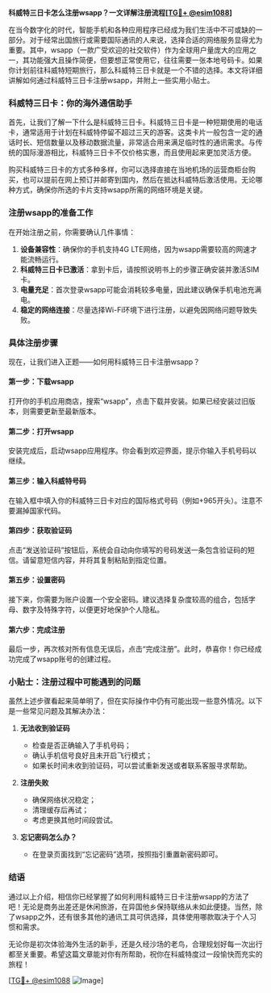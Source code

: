 **科威特三日卡怎么注册wsapp？一文详解注册流程[[TG💪+ @esim1088](https://t.me/s/esim1088)]**

在当今数字化的时代，智能手机和各种应用程序已经成为我们生活中不可或缺的一部分。对于经常出国旅行或需要国际通讯的人来说，选择合适的网络服务显得尤为重要。其中，wsapp（一款广受欢迎的社交软件）作为全球用户量庞大的应用之一，其功能强大且操作简便，但要想正常使用它，往往需要一张本地号码卡。如果你计划前往科威特短期旅行，那么科威特三日卡就是一个不错的选择。本文将详细讲解如何通过科威特三日卡注册wsapp，并附上一些实用小贴士。

### 科威特三日卡：你的海外通信助手

首先，让我们了解一下什么是科威特三日卡。科威特三日卡是一种短期使用的电话卡，通常适用于计划在科威特停留不超过三天的游客。这类卡片一般包含一定的通话时长、短信数量以及移动数据流量，非常适合用来满足临时性的通讯需求。与传统的国际漫游相比，科威特三日卡不仅价格实惠，而且使用起来更加灵活方便。

购买科威特三日卡的方式多种多样，你可以选择直接在当地机场的运营商柜台购买，也可以提前在网上预订并邮寄到国内，然后在抵达科威特后激活使用。无论哪种方式，确保你所选的卡片支持wsapp所需的网络环境是关键。

### 注册wsapp的准备工作

在开始注册之前，你需要确认几件事情：

1. **设备兼容性**：确保你的手机支持4G LTE网络，因为wsapp需要较高的网速才能流畅运行。
2. **科威特三日卡已激活**：拿到卡后，请按照说明书上的步骤正确安装并激活SIM卡。
3. **电量充足**：首次登录wsapp可能会消耗较多电量，因此建议确保手机电池充满电。
4. **稳定的网络连接**：尽量选择Wi-Fi环境下进行注册，以避免因网络问题导致失败。

### 具体注册步骤

现在，让我们进入正题——如何用科威特三日卡注册wsapp？

#### 第一步：下载wsapp
打开你的手机应用商店，搜索“wsapp”，点击下载并安装。如果已经安装过旧版本，则需要更新至最新版本。

#### 第二步：打开wsapp
安装完成后，启动wsapp应用程序。你会看到欢迎界面，提示你输入手机号码以继续。

#### 第三步：输入科威特号码
在输入框中填入你的科威特三日卡对应的国际格式号码（例如+965开头）。注意不要漏掉国家代码。

#### 第四步：获取验证码
点击“发送验证码”按钮后，系统会自动向你填写的号码发送一条包含验证码的短信。请留意短信内容，并将其复制粘贴到指定位置。

#### 第五步：设置密码
接下来，你需要为账户设置一个安全密码。建议选择复杂度较高的组合，包括字母、数字及特殊字符，以便更好地保护个人隐私。

#### 第六步：完成注册
最后一步，再次核对所有信息无误后，点击“完成注册”。此时，恭喜你！你已经成功完成了wsapp账号的创建过程。

### 小贴士：注册过程中可能遇到的问题

虽然上述步骤看起来简单明了，但在实际操作中仍有可能出现一些意外情况。以下是一些常见问题及其解决办法：

1. **无法收到验证码**
   - 检查是否正确输入了手机号码；
   - 确认手机信号良好且未开启飞行模式；
   - 如果长时间未收到验证码，可以尝试重新发送或者联系客服寻求帮助。

2. **注册失败**
   - 确保网络状况稳定；
   - 清理缓存后再试；
   - 考虑更换其他时间段尝试。

3. **忘记密码怎么办？**
   - 在登录页面找到“忘记密码”选项，按照指引重置新密码即可。

### 结语

通过以上介绍，相信你已经掌握了如何利用科威特三日卡注册wsapp的方法了吧！无论是商务出差还是休闲旅游，在异国他乡保持联络从未如此便捷。当然，除了wsapp之外，还有很多其他的通讯工具可供选择，具体使用哪款取决于个人习惯和需求。

无论你是初次体验海外生活的新手，还是久经沙场的老鸟，合理规划好每一次出行都至关重要。希望这篇文章能对你有所帮助，祝你在科威特度过一段愉快而充实的旅程！

[[TG💪+ @esim1088](https://t.me/s/esim1088) ![Image](https://i.postimg.cc/4NQfJmqS/Snipaste-2025-05-13-00-14-12.png)]